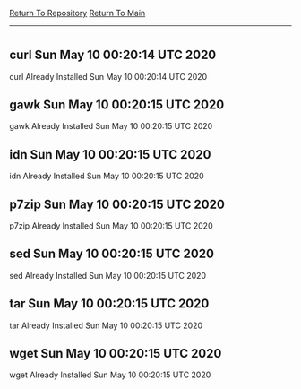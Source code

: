 [Return To Repository](https://github.com/deathbybandaid/piholeparser/)
[Return To Main](https://github.com/deathbybandaid/piholeparser/blob/master/RecentRunLogs/Mainlog.md)
____________________________________
# 
## curl Sun May 10 00:20:14 UTC 2020
curl Already Installed Sun May 10 00:20:14 UTC 2020
## gawk Sun May 10 00:20:15 UTC 2020
gawk Already Installed Sun May 10 00:20:15 UTC 2020
## idn Sun May 10 00:20:15 UTC 2020
idn Already Installed Sun May 10 00:20:15 UTC 2020
## p7zip Sun May 10 00:20:15 UTC 2020
p7zip Already Installed Sun May 10 00:20:15 UTC 2020
## sed Sun May 10 00:20:15 UTC 2020
sed Already Installed Sun May 10 00:20:15 UTC 2020
## tar Sun May 10 00:20:15 UTC 2020
tar Already Installed Sun May 10 00:20:15 UTC 2020
## wget Sun May 10 00:20:15 UTC 2020
wget Already Installed Sun May 10 00:20:15 UTC 2020

